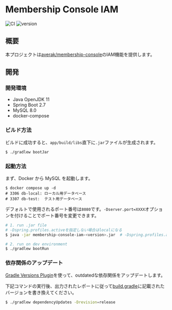 # Membership Console IAM

![CI](https://github.com/averak/membership-console-iam/workflows/CI/badge.svg)
![version](https://img.shields.io/badge/version-1.0.0__SNAPSHOT-blue.svg)

## 概要

本プロジェクトは[averak/membership-console](https://github.com/averak/membership-console)のIAM機能を提供します。

## 開発

### 開発環境

- Java OpenJDK 11
- Spring Boot 2.7
- MySQL 8.0
- docker-compose

### ビルド方法

ビルドに成功すると、`app/build/libs`直下に`.jar`ファイルが生成されます。

```sh
$ ./gradlew bootJar
```

### 起動方法

まず、Docker から MySQL を起動します。

```
$ docker compose up -d
# 3306 db-local: ローカル用データベース
# 3307 db-test:  テスト用データベース
```

デフォルトで使用されるポート番号は`8080`です。`-Dserver.port=XXXX`オプションを付けることでポート番号を変更できます。

```sh
# 1. run .jar file
# -Dspring.profiles.activeを指定しない場合はlocalになる
$ java -jar membership-console-iam-<version>.jar  # -Dspring.profiles.active=<environment>

# 2. run on dev environment
$ ./gradlew bootRun
```

### 依存関係のアップデート

[Gradle Versions Plugin](https://github.com/ben-manes/gradle-versions-plugin)を使って、outdatedな依存関係をアップデートします。

下記コマンドの実行後、出力されたレポートに従って[build.gradle](./app/build.gradle)に記載されたバージョンを書き換えてください。

```sh
$ ./gradlew dependencyUpdates -Drevision=release
